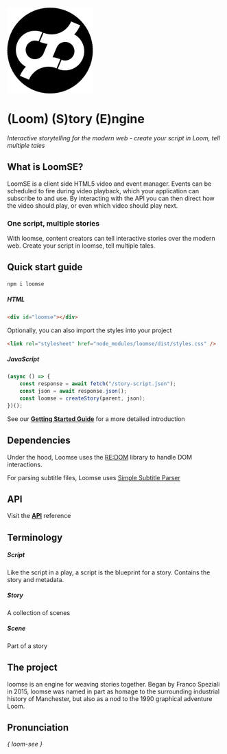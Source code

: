 ![Logo](assets/logo.png)

# (Loom) (S)tory (E)ngine 
*Interactive storytelling for the modern web - create your script in Loom, tell multiple tales*

## What is LoomSE?
LoomSE is a client side HTML5 video and event manager. Events can be scheduled to fire during video playback, which your application can subscribe to and use. By interacting with the API you can then direct how the video should play, or even which video should play next.

### One script, multiple stories
With loomse, content creators can tell interactive stories over the modern web. Create your script in loomse, tell multiple tales.

## Quick start guide

```bash
npm i loomse
```

##### HTML
```html
<div id="loomse"></div>
``` 

Optionally, you can also import the styles into your project

```html
<link rel="stylesheet" href="node_modules/loomse/dist/styles.css" />
```

##### JavaScript
```js
(async () => {
    const response = await fetch("/story-script.json");
    const json = await response.json();
    const loomse = createStory(parent, json);
})();
```

See our **[Getting Started Guide](docs/GETTING_STARTED.md)** for a more detailed introduction

## Dependencies

Under the hood, Loomse uses the [RE:DOM](https://redom.js.org) library to handle DOM interactions.

For parsing subtitle files, Loomse uses [Simple Subtitle Parser](https://github.com/WeMakeMachines/simple-subtitle-parser)

## API

Visit the **[API](docs/API/API.md)** reference

## Terminology
  
##### Script
Like the script in a play, a script is the blueprint for a story. Contains the story and metadata.  
  
##### Story
A collection of scenes
  
##### Scene
Part of a story

## The project
loomse is an engine for weaving stories together. Began by Franco Speziali in 2015, loomse was named in part as homage to the surrounding industrial history of Manchester, but also as a nod to the 1990 graphical adventure Loom.
  
## Pronunciation  
_{ loom-see }_
